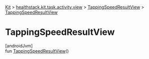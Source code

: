 
[Kit](../../../kit.html) > [healthstack.kit.task.activity.view](../index.html) > [TappingSpeedResultView](index.html) > [TappingSpeedResultView](-tapping-speed-result-view.html)



# TappingSpeedResultView



[androidJvm]\
fun [TappingSpeedResultView](-tapping-speed-result-view.html)()




